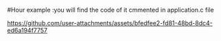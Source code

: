 #Hour example :you will find the code of it cmmented in application.c file

https://github.com/user-attachments/assets/bfedfee2-fd81-48bd-8dc4-ed6a194f7757


